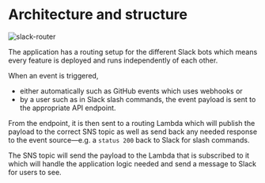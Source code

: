 # Architecture and structure
![slack-router](https://user-images.githubusercontent.com/12103383/84057200-f6620000-a9d4-11ea-9b74-fd4ecd9eb27b.png)

The application has a routing setup for the different Slack bots which means every feature is deployed and runs independently of each other.

When an event is triggered, 
* either automatically such as GitHub events which uses webhooks or 
* by a user such as in Slack slash commands, the event payload is sent to the appropriate API endpoint.

From the endpoint, it is then sent to a routing Lambda which will publish the payload to the correct SNS topic as well as send back any needed response to the event source—e.g. a `status 200` back to Slack for slash commands.

The SNS topic will send the payload to the Lambda that is subscribed to it which will handle the application logic needed and send a message to Slack for users to see.